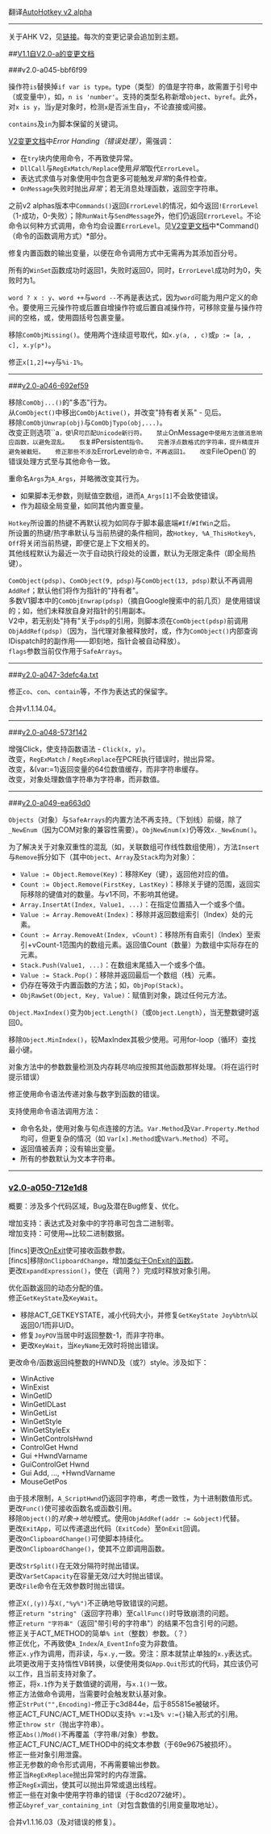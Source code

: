 翻译[AutoHotkey v2 alpha](http://ahkscript.org/boards/viewtopic.php?f=24&t=2120)

---

关于AHK V2，见[链接](http://ahkscript.org/v2/)。每次的变更记录会追加到主题。

##[V1.1自V2.0-a的变更文档](http://ahkscript.org/v2/v2-changes.htm)

###v2.0-a045-bbf6f99

操作符`is`替换掉`if var is type`。type（类型）的值是字符串，故需置于引号中（或变量中），如，`n is 'number'`。支持的类型名称新增`object`、`byref`。此外，对`x is y`，当`y`是对象时，检测`x`是否派生自`y`，不论直接或间接。

`contains`及`in`为脚本保留的关键词。

[V2变更文档](http://ahkscript.org/v2/v2-changes.htm)中*Error Handing（错误处理）*，需强调：

* 在`try`块内使用命令，不再致使异常。
* `DllCall`与`RegExMatch/Replace`使用*异常*取代`ErrorLevel`。
* 表达式求值与对象使用中包含更多可能触发*异常*的条件检查。
* `OnMessage`失败时抛出*异常*；若无消息处理函数，返回空字符串。

之前v2 alphas版本中`Commands()`返回`ErrorLevel`的情况，如今返回`!ErrorLevel`（1-成功，0-失败）；除`RunWait`与`SendMessage`外，他们仍返回`ErrorLevel`。不论命令以何种方式调用，命令均会设置`ErrorLevel`。见[V2变更文档](http://ahkscript.org/v2/v2-changes.htm)中*Command()（命令的函数调用方式）*部分。

修复内置函数的输出变量，以便在命令调用方式中无需再为其添加百分号。

所有的`WinSet`函数成功时返回1，失败时返回0，同时，`ErrorLevel`成功时为0，失败时为1。

`word ? x : y`、`word ++`与`word --`不再是表达式，因为`word`可能为用户定义的命令。要使用三元操作符或后置自增操作符或后置自减操作符，可移除变量与操作符间的空格，或，使用圆括号包裹变量。

移除`ComObjMissing()`。使用两个连续逗号取代，如`x.y(a, , c)`或`p := [a, , c], x.y(p*)`。

修正`x[1,2]+=y`与`%i-1%`。

---

###[v2.0-a046-692ef59](http://ahkscript.org/boards/viewtopic.php?p=16591#p16591)

移除`ComObj...()`的"多态"行为。  
从`ComObject()`中移出`ComObjActive()`，并改变"持有者关系" - 见后。  
移除`ComObjUnwrap(obj)`与`ComObjTypo(obj,...)`。  
改变正则选项``a`，使`\R`可匹配Unicode新行符。  
禁止`OnMessage`中使用方法做消息响应函数，以避免混乱。  
恢复`#Persistent`指令。  
完善浮点数格式的字符串，提升精度并避免被截短。  
修正那些不涉及`ErrorLevel`的命令，不再返回1。  
改变`FileOpen()`的错误处理方式至与其他命令一致。  

重命名`Args`为`A_Args`，并略微改变其行为。

* 如果脚本无参数，则赋值空数组，进而`A_Args[1]`不会致使错误。
* 作为超级全局变量，如同其他内置变量。

`Hotkey`所设置的热键不再默认视为如同存于脚本最底端`#If`/`#IfWin`之后。  
所设置的热键/热字串默认与当前热键的条件相同，故`Hotkey, %A_ThisHotkey%, Off`将关闭当前热键，即便它是上下文相关的。  
其他线程默认为最近一次于自动执行段处的设置，默认为无限定条件（即全局热键）。  

`ComObject(pdsp)`、`ComObject(9, pdsp)`与`ComObject(13, pdsp)`默认不再调用`AddRef`；默认他们将作为指针的"持有者"。  
多数V1脚本中的`ComObjEnwrap(pdsp)`（摘自Google搜索中的前几页）是使用错误的；如，他们未释放自身对指针的引用副本。  
V2中，若无别处"持有"关于`pdsp`的引用，则脚本须在`ComObject(pdsp)`前调用`ObjAddRef(pdsp)`（因为，当代理对象被释放时，或，作为`ComObject()`内部查询IDispatch时的副作用——即刻地，指针会被自动释放）。  
`flags`参数当前仅作用于`SafeArrays`。  


---
###[v2.0-a047-3defc4a.txt](http://ahkscript.org/boards/viewtopic.php?p=17284#p17284)

修正`co`、`con`、`contain`等，不作为表达式的保留字。  

合并v1.1.14.04。

---
###[v2.0-a048-573f142](http://ahkscript.org/boards/viewtopic.php?p=20021#p20021)

增强Click，使支持函数语法 - `Click(x, y)`。	
改变，`RegExMatch` / `RegExReplace`在PCRE执行错误时，抛出异常。	
改变，&(var:=1)返回变量的64位数值缓存，而非字符串缓存。	
改变，对象处理数值字符串为字符串，而非数值。

---
###[v2.0-a049-ea663d0](http://ahkscript.org/boards/viewtopic.php?p=22371#p22371)

`Objects`（对象）与`SafeArrays`的内置方法不再支持_（下划线）前缀，除了`_NewEnum`（因为COM对象的兼容性需要）。`ObjNewEnum(x)`仍等效`x._NewEnum()`。

为了解决关于对象双重性的混乱（如，关联数组可作线性数组使用），方法`Insert`与`Remove`拆分如下（其中`Object`、`Array`及`Stack`均为对象）：


* `Value := Object.Remove(Key)`：移除Key（键），返回他对应的值。
* `Count := Object.Remove(FirstKey, LastKey)`：移除关于键的范围，返回实际移除的键值对的数量。与v1不同，不影响其他键。
* `Array.InsertAt(Index, Value1, ...)`：在指定位置插入一个或多个值。
* `Value := Array.RemoveAt(Index)`：移除并返回数组索引（Index）处的元素。
* `Count := Array.RemoveAt(Index, vCount)`：移除所有自索引（Index）至索引+vCount-1范围内的数组元素。返回值Count（数量）为数组中实际存在的元素。
* `Stack.Push(Value1, ...)`：在数组末尾插入一个或多个值。
* `Value := Stack.Pop()`：移除并返回最后一个数组（栈）元素。
* 仍存在等效于内置函数的方法；如，`ObjPop(Stack)`。
* `ObjRawSet(Object, Key, Value)`：赋值到对象，跳过任何元方法。

`Object.MaxIndex()`变为`Object.Length()`（或`Object.Length`），当无整数键时返回0。 

移除`Object.MinIndex()`，较MaxIndex其极少使用。可用for-loop（循环）查找最小键。

对象方法中的参数数量检测及内存耗尽响应按照其他函数那样处理。（将在运行时提示错误）

修正使用命令语法传递对象与数字到函数的错误。

支持使用命令语法调用方法：

* 命令名处，使用对象与句点连接的方法。`Var.Method`及`Var.Property.Method`均可，但更复杂的情况（如 `Var[x].Method`或`%Var%.Method`）不可。
* 返回值被丢弃；没有输出变量。
* 所有的参数默认为文本字符串。

---
### [v2.0-a050-712e1d8](http://ahkscript.org/boards/viewtopic.php?p=26040#p26040) ###

概要：涉及多个代码区域，Bug及潜在Bug修复、优化。

增加支持：表达式及对象中的字符串可包含二进制零。  
增加支持：可使用`==`比较二进制数据。  

[fincs]更改[OnExit](http://lexikos.github.io/v2/docs/commands/OnExit.htm)使可接收函数参数。  
[fincs]移除`OnClipboardChange`，增加[类似于OnExit的函数](http://lexikos.github.io/v2/docs/misc/Clipboard.htm#OnClipboardChange)。  
更改`ExpandExpression()`，使在（调用？）完成时释放对象引用。

优化函数返回的动态分配的值。  
修正`GetKeyState`及`KeyWait`。

* 移除ACT\_GETKEYSTATE，减小代码大小，并修复`GetKeyState Joy%btn%`以返回0/1而非U/D。
* 修复`JoyPOV`当居中时返回整数-1，而非字符串。
* 更改`KeyWait`，当`KeyName`无效时将抛出错误。

更改命令/函数返回纯整数的HWND及（或?）style。涉及如下：

* WinActive
* WinExist
* WinGetID
* WinGetIDLast
* WinGetList
* WinGetStyle
* WinGetStyleEx
* WinGetControlsHwnd
* ControlGet Hwnd
* Gui +HwndVarname
* GuiControlGet Hwnd
* Gui Add, ..., +HwndVarname
* MouseGetPos

由于技术限制，`A_ScriptHwnd`仍返回字符串，考虑一致性，为十进制数值形式。  
更改`Func()`使可接收函数名或函数引用。  
移除`Object()`的*对象->地址*模式。使用`ObjAddRef(addr := &object)`代替。  
更改`ExitApp`，可以传递退出代码（`ExitCode`）至`OnExit`回调。  
更改`OnClipboardChange()`可使脚本持续化。  
更改`OnClipboardChange()`，使其不立即调用函数。

更改`StrSplit()`在无效分隔符时抛出错误。  
更改`VarSetCapacity`在容量无效/过大时抛出错误。  
更改`File`命令在无效参数时抛出错误。

修正`X(,(y))`与`X(,"%y%")`不正确地导致错误的问题。  
修正`return "string"`（返回字符串）至`CallFunc()`时导致崩溃的问题。  
修正`return "字符串"`（返回"带引号的字符串"）的结果不包含引号的问题。  
修正关于ACT\_METHOD的简单`% int`（整数）参数。（？）  
修正优化，不再致使`A_Index`/`A_EventInfo`变为非数值。  
修正`x.y`作为调用，而非读，与`x.y,`一致。旁注：原本就禁止单独的`x.y`表达式。此项更改用于支持惰性VB转换，以便使用类似`App.Quit`形式的代码，其应该仍可以工作，且当前支持对象了。  
修正，将`x.1`作为关于数值键的调用，与`x.1()`一致。  
修正方法做命令调用，当需要时会触发默认基对象。  
修正`StrPut("",Encoding)`-修正于c3d844e，后于855815e被破坏。  
修正ACT\_FUNC/ACT\_METHOD以支持`% v:=1`及`% v:={}`输入形式的引用。  
修正`throw str`（抛出字符串）。  
修正`Abs()`/`Mod()`不再覆盖（字符串/对象）参数。  
修正ACT\_FUNC/ACT\_METHOD中的纯文本参数（于69e9675被损坏）。  
修正一些对象引用泄露。  
修正无参数的命令形式调用，不再需要输出参数。  
修正当`RegExReplace`抛出异常时的内存泄露。  
修正`RegEx`调出，使其可以抛出异常或退出线程。  
修正一些在对象中使用字符串的错误（于8cd2072破坏）。  
修正`&byref_var_containing_int`（对包含数值的引用变量取地址）。

合并v1.1.16.03（及对错误的修复）。
